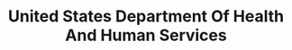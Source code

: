 ---
# This topic lives at
# https://digital.gov/topics/united-states-department-of-health-and-human-services

slug: "united-states-department-of-health-and-human-services"

# Topic Title
title: "United States Department Of Health And Human Services"

# description — keep it short and clear
summary: ""


# Weight
weight: 1

# For more information on managing topics,
# see https://github.com/GSA/digitalgov.gov/wiki
---